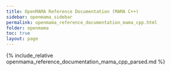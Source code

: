 ```yaml
---
title: OpenMAMA Reference Documentation (MAMA C++)
sidebar: openmama_sidebar
permalink: openmama_reference_documentation_mama_cpp.html
folder: openmama
toc: true
layout: page
---
```


{% include_relative openmama_reference_documentation_mama_cpp_parsed.md %}

